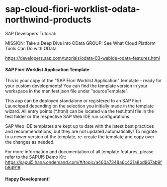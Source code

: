 # sap-cloud-fiori-worklist-odata-northwind-products
SAP Developers Tutorial:

MISSION:
Take a Deep Dive into OData
GROUP:
See What Cloud Platform Tools Can Do with OData

https://developers.sap.com/tutorials/odata-03-webide-odata-features.html


#### SAP Fiori Worklist Application Template ####

This is your copy of the "SAP Fiori Worklist Application" template - ready for your custom developments!
You can find the template version in your workspace in the manifest.json file under "sourceTemplate".


This app can be deployed standalone or registered to an SAP Fiori Launchpad depending on the selection you initially
made in the template wizard. All entry points (*.html) can be located via the test.html file in the test folder or the
respective SAP Web IDE run configurations.

SAP Web IDE templates are kept up to date with the latest best practices and recommendations, but they are not updated
automatically! To migrate to a newer version of the template, re-create the template and copy over the changes as needed.

For more information and documentation of all template features, please refer to the SAPUI5 Demo Kit:
https://sapui5.hana.ondemand.com/#/topic/a460a7348a6c431a8bd967ab9fb8d918

#### Happy Development! ####
